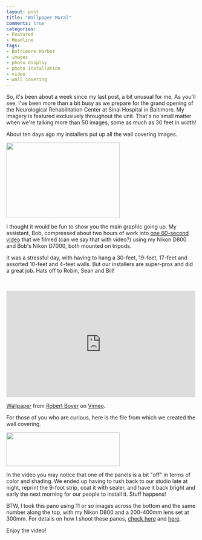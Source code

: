 ```yaml
---
layout: post
title: "Wallpaper Mural"
comments: true
categories:
- Featured
- Headline
tags:
- Baltimore Harbor
- images
- photo display
- photo installation
- video
- wall covering
---
```

So, it's been about a week since my last post, a bit unusual for me. As you'll see, I've been more than a bit busy as we prepare for the grand opening of the Neurological Rehabilitation Center at Sinai Hospital in Baltimore. My imagery is featured exclusively throughout the unit. That's no small matter when we're talking more than 50 images, some as much as 30 feet in width!

About ten days ago my installers put up all the wall covering images. 

<a href="http://blog.lesterpickerphoto.com/wp-content/uploads/2012/09/DSCF4507.jpg"><img src="http://blog.lesterpickerphoto.com/wp-content/uploads/2012/09/DSCF4507-300x199.jpg" alt="" title="DSCF4507" width="300" height="199" class="size-medium wp-image-2366" /></a>

I thought it would be fun to show you the main graphic going up. My assistant, Bob, compressed about two hours of work into <a title="Hanging Wall Covering" href="http://vimeo.com/49613056">one 60-second video</a> that we filmed (can we say that with video?) using my Nikon D800 and Bob's Nikon D7000, both mounted on tripods.

It was a stressful day, with having to hang a 30-feet, 19-feet, 17-feet and assorted 10-feet and 4-feet walls. But our installers are super-pros and did a great job. Hats off to Robin, Sean and Bill!

&nbsp;

<iframe src="http://player.vimeo.com/video/49613056" width="500" height="281" frameborder="0" webkitAllowFullScreen mozallowfullscreen allowFullScreen></iframe> <p><a href="http://vimeo.com/49613056">Wallpaper</a> from <a href="http://vimeo.com/user8615735">Robert Boyer</a> on <a href="http://vimeo.com">Vimeo</a>.</p>
For those of you who are curious, here is the file from which we created the wall covering.

<a href="http://blog.lesterpickerphoto.com/wp-content/uploads/2012/09/harbor-flat-small1.jpg"><img class="size-medium wp-image-2360" title="Baltimore harbor" src="http://blog.lesterpickerphoto.com/wp-content/uploads/2012/09/harbor-flat-small1-300x89.jpg" alt="" width="300" height="89" /></a>

In the video you may notice that one of the panels is a bit "off" in terms of color and shading. We ended up having to rush back to our studio late at night, reprint the 9-foot strip, coat it with sealer, and have it back bright and early the next morning for our people to install it. Stuff happens!

BTW, I took this pano using 11 or so images across the bottom and the same number along the top, with my Nikon D800 and a 200-400mm lens set at 300mm. For details on how I shoot these panos, <a title="Panoramas: Part 2" href="http://blog.lesterpickerphoto.com/2012/09/02/panoramas-part-2-how-i-do-it/">check here</a> and <a title="Panoramas: Part 1" href="http://blog.lesterpickerphoto.com/2012/08/21/panoramas-nail-your-nodal-points/">here</a>.

Enjoy the video!